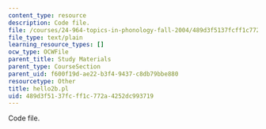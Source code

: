 ```yaml
---
content_type: resource
description: Code file.
file: /courses/24-964-topics-in-phonology-fall-2004/489d3f5137fcff1c772a4252dc993719_hello2b.pl
file_type: text/plain
learning_resource_types: []
ocw_type: OCWFile
parent_title: Study Materials
parent_type: CourseSection
parent_uid: f600f19d-ae22-b3f4-9437-c8db79bbe880
resourcetype: Other
title: hello2b.pl
uid: 489d3f51-37fc-ff1c-772a-4252dc993719
---
```

Code file.
